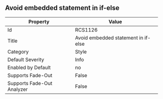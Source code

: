 ## Avoid embedded statement in if\-else

Property | Value
--- | --- 
Id | RCS1126
Title | Avoid embedded statement in if\-else
Category | Style
Default Severity | Info
Enabled by Default | no
Supports Fade-Out | False
Supports Fade-Out Analyzer | False
